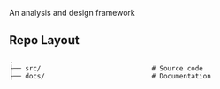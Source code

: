 An analysis and design framework

## Repo Layout

    .
    ├── src/                            # Source code
    ├── docs/                           # Documentation

